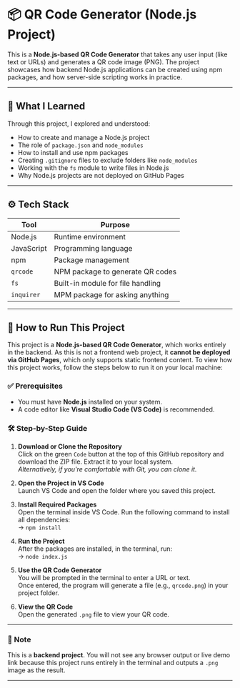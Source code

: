 # 📦 QR Code Generator (Node.js Project)

This is a **Node.js-based QR Code Generator** that takes any user input (like text or URLs) and generates a QR code image (PNG). The project showcases how backend Node.js applications can be created using npm packages, and how server-side scripting works in practice.

---

## 🧠 What I Learned

Through this project, I explored and understood:
- How to create and manage a Node.js project
- The role of `package.json` and `node_modules`
- How to install and use npm packages
- Creating `.gitignore` files to exclude folders like `node_modules`
- Working with the `fs` module to write files in Node.js
- Why Node.js projects are not deployed on GitHub Pages

---

## ⚙️ Tech Stack

| Tool        | Purpose                          |
|-------------|----------------------------------|
| Node.js     | Runtime environment              |
| JavaScript  | Programming language             |
| npm         | Package management               |
| `qrcode`    | NPM package to generate QR codes |
| `fs`        | Built-in module for file handling
| `inquirer`  | MPM package for asking anything  |
---

## 🚀 How to Run This Project

This project is a **Node.js-based QR Code Generator**, which works entirely in the backend. As this is not a frontend web project, it **cannot be deployed via GitHub Pages**, which only supports static frontend content. To view how this project works, follow the steps below to run it on your local machine:

### ✅ Prerequisites

- You must have **Node.js** installed on your system.
- A code editor like **Visual Studio Code (VS Code)** is recommended.

### 🛠️ Step-by-Step Guide

1. **Download or Clone the Repository**  
   Click on the green `Code` button at the top of this GitHub repository and download the ZIP file. Extract it to your local system.  
   _Alternatively, if you're comfortable with Git, you can clone it._

2. **Open the Project in VS Code**  
   Launch VS Code and open the folder where you saved this project.

3. **Install Required Packages**  
   Open the terminal inside VS Code. Run the following command to install all dependencies:  
   → `npm install`

4. **Run the Project**  
   After the packages are installed, in the terminal, run:  
   → `node index.js`

5. **Use the QR Code Generator**  
   You will be prompted in the terminal to enter a URL or text.  
   Once entered, the program will generate a file (e.g., `qrcode.png`) in your project folder.

6. **View the QR Code**  
   Open the generated `.png` file to view your QR code.

---

### 📌 Note

This is a **backend project**. You will not see any browser output or live demo link because this project runs entirely in the terminal and outputs a `.png` image as the result.

---




